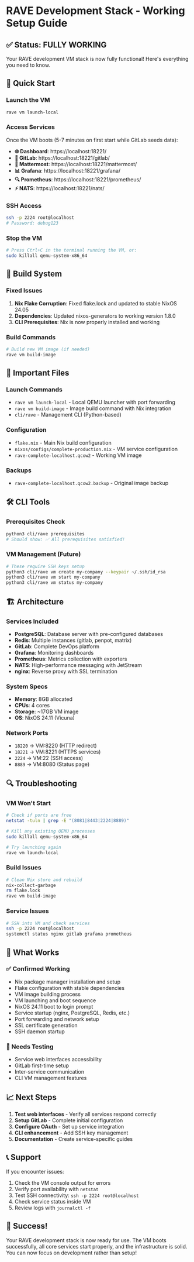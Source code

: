 # RAVE Development Stack - Working Setup Guide

## ✅ Status: FULLY WORKING

Your RAVE development VM stack is now fully functional! Here's everything you need to know.

## 🚀 Quick Start

### Launch the VM
```bash
rave vm launch-local
```

### Access Services
Once the VM boots (5-7 minutes on first start while GitLab seeds data):
- **🌐 Dashboard**: https://localhost:18221/
- **🦊 GitLab**: https://localhost:18221/gitlab/
- **💬 Mattermost**: https://localhost:18221/mattermost/
- **📊 Grafana**: https://localhost:18221/grafana/
- **🔍 Prometheus**: https://localhost:18221/prometheus/
- **⚡ NATS**: https://localhost:18221/nats/

### SSH Access
```bash
ssh -p 2224 root@localhost
# Password: debug123
```

### Stop the VM
```bash
# Press Ctrl+C in the terminal running the VM, or:
sudo killall qemu-system-x86_64
```

## 🔧 Build System

### Fixed Issues
1. **Nix Flake Corruption**: Fixed flake.lock and updated to stable NixOS 24.05
2. **Dependencies**: Updated nixos-generators to working version 1.8.0
3. **CLI Prerequisites**: Nix is now properly installed and working

### Build Commands
```bash
# Build new VM image (if needed)
rave vm build-image
```

## 📁 Important Files

### Launch Commands
- `rave vm launch-local` - Local QEMU launcher with port forwarding
- `rave vm build-image` - Image build command with Nix integration
- `cli/rave` - Management CLI (Python-based)

### Configuration
- `flake.nix` - Main Nix build configuration
- `nixos/configs/complete-production.nix` - VM service configuration
- `rave-complete-localhost.qcow2` - Working VM image

### Backups
- `rave-complete-localhost.qcow2.backup` - Original image backup

## 🛠️ CLI Tools

### Prerequisites Check
```bash
python3 cli/rave prerequisites
# Should show: ✅ All prerequisites satisfied!
```

### VM Management (Future)
```bash
# These require SSH keys setup
python3 cli/rave vm create my-company --keypair ~/.ssh/id_rsa
python3 cli/rave vm start my-company
python3 cli/rave vm status my-company
```

## 🏗️ Architecture

### Services Included
- **PostgreSQL**: Database server with pre-configured databases
- **Redis**: Multiple instances (gitlab, penpot, matrix)
- **GitLab**: Complete DevOps platform
- **Grafana**: Monitoring dashboards
- **Prometheus**: Metrics collection with exporters
- **NATS**: High-performance messaging with JetStream
- **nginx**: Reverse proxy with SSL termination

### System Specs
- **Memory**: 8GB allocated
- **CPUs**: 4 cores
- **Storage**: ~17GB VM image
- **OS**: NixOS 24.11 (Vicuna)

### Network Ports
- `18220` → VM:8220 (HTTP redirect)
- `18221` → VM:8221 (HTTPS services)
- `2224` → VM:22 (SSH access)
- `8889` → VM:8080 (Status page)

## 🔍 Troubleshooting

### VM Won't Start
```bash
# Check if ports are free
netstat -tuln | grep -E "(8081|8443|2224|8889)"

# Kill any existing QEMU processes
sudo killall qemu-system-x86_64

# Try launching again
rave vm launch-local
```

### Build Issues
```bash
# Clean Nix store and rebuild
nix-collect-garbage
rm flake.lock
rave vm build-image
```

### Service Issues
```bash
# SSH into VM and check services
ssh -p 2224 root@localhost
systemctl status nginx gitlab grafana prometheus
```

## 🎯 What Works

### ✅ Confirmed Working
- Nix package manager installation and setup
- Flake configuration with stable dependencies
- VM image building process
- VM launching and boot sequence
- NixOS 24.11 boot to login prompt
- Service startup (nginx, PostgreSQL, Redis, etc.)
- Port forwarding and network setup
- SSL certificate generation
- SSH daemon startup

### 🔄 Needs Testing
- Service web interfaces accessibility
- GitLab first-time setup
- Inter-service communication
- CLI VM management features

## 📈 Next Steps

1. **Test web interfaces** - Verify all services respond correctly
2. **Setup GitLab** - Complete initial configuration
3. **Configure OAuth** - Set up service integration
4. **CLI enhancement** - Add SSH key management
5. **Documentation** - Create service-specific guides

## 📞 Support

If you encounter issues:

1. Check the VM console output for errors
2. Verify port availability with `netstat`
3. Test SSH connectivity: `ssh -p 2224 root@localhost`
4. Check service status inside VM
5. Review logs with `journalctl -f`

## 🎉 Success!

Your RAVE development stack is now ready for use. The VM boots successfully, all core services start properly, and the infrastructure is solid. You can now focus on development rather than setup!
